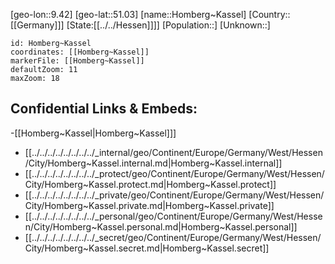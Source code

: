 ﻿---
location: [51.03,9.42]
mapzoom: [7,12] 
mapmarker: city 
type: City
tags:
- geo/City


SpocWebEntityId: 31009
isDeleted: false
confidential: public

---
[geo-lon::9.42]
[geo-lat::51.03]
[name::Homberg~Kassel]
[Country::[[Germany]]]
[State:[[../../Hessen]]]]
[Population::]
[Unknown::]


```leaflet
id: Homberg~Kassel
coordinates: [[Homberg~Kassel]]
markerFile: [[Homberg~Kassel]]
defaultZoom: 11 
maxZoom: 18
```


## Confidential Links & Embeds: 
-[[Homberg~Kassel|Homberg~Kassel]]] 
- [[../../../../../../../../_internal/geo/Continent/Europe/Germany/West/Hessen/City/Homberg~Kassel.internal.md|Homberg~Kassel.internal]] 
- [[../../../../../../../../_protect/geo/Continent/Europe/Germany/West/Hessen/City/Homberg~Kassel.protect.md|Homberg~Kassel.protect]] 
- [[../../../../../../../../_private/geo/Continent/Europe/Germany/West/Hessen/City/Homberg~Kassel.private.md|Homberg~Kassel.private]] 
- [[../../../../../../../../_personal/geo/Continent/Europe/Germany/West/Hessen/City/Homberg~Kassel.personal.md|Homberg~Kassel.personal]] 
- [[../../../../../../../../_secret/geo/Continent/Europe/Germany/West/Hessen/City/Homberg~Kassel.secret.md|Homberg~Kassel.secret]] 
